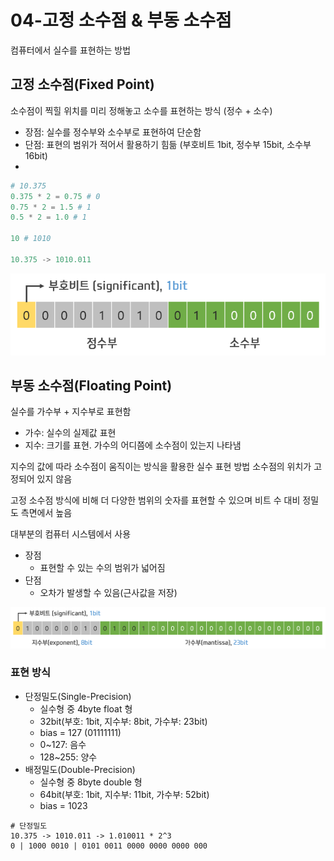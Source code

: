 # 04-고정 소수점 & 부동 소수점


컴퓨터에서 실수를 표현하는 방법

## 고정 소수점(Fixed Point)

소수점이 찍힐 위치를 미리 정해놓고 소수를 표현하는 방식 (정수 + 소수)
- 장점: 실수를 정수부와 소수부로 표현하여 단순함
- 단점: 표현의 범위가 적어서 활용하기 힘듦 (부호비트 1bit, 정수부 15bit, 소수부 16bit)
- 
```python
# 10.375
0.375 * 2 = 0.75 # 0
0.75 * 2 = 1.5 # 1
0.5 * 2 = 1.0 # 1

10 # 1010

10.375 -> 1010.011
```
![fixedPoint](./img/fixedPoint.png)

## 부동 소수점(Floating Point)
실수를 가수부 + 지수부로 표현함
- 가수: 실수의  실제값 표현
- 지수: 크기를 표현. 가수의 어디쯤에 소수점이 있는지 나타냄

지수의 값에 따라 소수점이 움직이는 방식을 활용한 실수 표현 방법
소수점의 위치가 고정되어 있지 않음

고정 소수점 방식에 비해 더 다양한 범위의 숫자를 표현할 수 있으며 비트 수 대비 정밀도 측면에서 높음

대부분의 컴퓨터 시스템에서 사용

- 장점
  - 표현할 수 있는 수의 범위가 넓어짐
- 단점
  - 오차가 발생할 수 있음(근사값을 저장)

![floatingPoint](./img/floatingPoint.png)

### 표현 방식
- 단정밀도(Single-Precision)
  - 실수형 중 4byte float 형
  - 32bit(부호: 1bit, 지수부: 8bit, 가수부: 23bit)
  - bias = 127 (01111111)
  - 0~127: 음수
  - 128~255: 양수
- 배정밀도(Double-Precision)
  - 실수형 중 8byte double 형
  - 64bit(부호: 1bit, 지수부: 11bit, 가수부: 52bit)
  - bias = 1023
```
# 단정밀도
10.375 -> 1010.011 -> 1.010011 * 2^3
0 | 1000 0010 | 0101 0011 0000 0000 0000 000
```